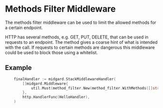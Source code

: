 Methods Filter Middleware
=========================

The methods filter middleware can be used to limit the allowed methods for a
certain endpoint.

HTTP has several methods, e.g. GET, PUT, DELETE, that can be used in requests
to an endpoint. The method gives a coarse hint of what is intended with the
call. If requests to certain methods are dangerous this middleware could be used
to block those using a whitelist.

Example
-------

```go
	finalHandler := midgard.StackMiddlewareHandler(
		[]midgard.Middleware{
			util.Must(method_filter.New(method_filter.WithMethods([]string{"GET"}))),
		},
		http.HandlerFunc(HelloHandler),
	)
```

